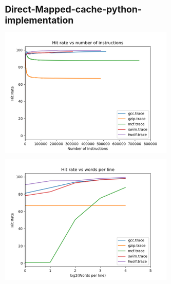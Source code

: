 # Direct-Mapped-cache-python-implementation

![test](hit_ratio_ni.png?raw=true "hit ratio varying with number of instructions")

![Alt text](hit_ratio_wp.png?raw=true "hit ratio varying with change in word size")

